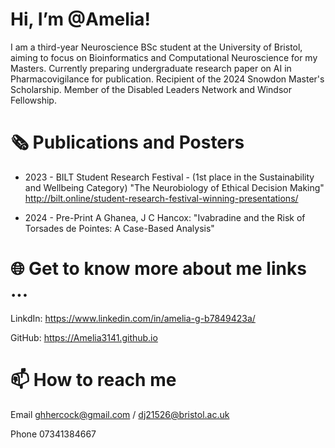 
# Hi, I’m @Amelia!

I am a third-year Neuroscience BSc student at the University of Bristol, aiming to focus on Bioinformatics and Computational Neuroscience for my Masters. Currently preparing undergraduate research paper on AI in Pharmacovigilance for publication. Recipient of the 2024 Snowdon Master's Scholarship. Member of the Disabled Leaders Network and Windsor Fellowship.

# 🗞️ Publications and Posters

- 2023 - BILT Student Research Festival - (1st place in the Sustainability and Wellbeing Category)
"The Neurobiology of Ethical Decision Making"
http://bilt.online/student-research-festival-winning-presentations/ 

- 2024 - Pre-Print 
A Ghanea, J C Hancox: "Ivabradine and the Risk of Torsades de Pointes: A Case-Based Analysis"


# 🌐 Get to know more about me links ...

LinkdIn: https://www.linkedin.com/in/amelia-g-b7849423a/

GitHub: https://Amelia3141.github.io

# 📫 How to reach me 
Email ghhercock@gmail.com / dj21526@bristol.ac.uk
      
Phone 07341384667

